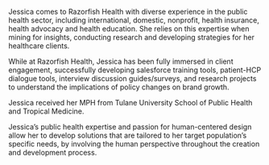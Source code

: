 Jessica comes to Razorfish Health with diverse experience in the public health sector, including international, domestic, nonprofit, health insurance, health advocacy and health education. She relies on this expertise when mining for insights, conducting research and developing strategies for her healthcare clients. 

While at Razorfish Health, Jessica has been fully immersed in client engagement, successfully developing salesforce training tools, patient-HCP dialogue tools, interview discussion guides/surveys, and research projects to understand the implications of policy changes on brand growth. 

Jessica received her MPH from Tulane University School of Public Health and Tropical Medicine. 

Jessica’s public health expertise and passion for human-centered design allow her to develop solutions that are tailored to her target population’s specific needs, by involving the human perspective throughout the creation and development process. 

